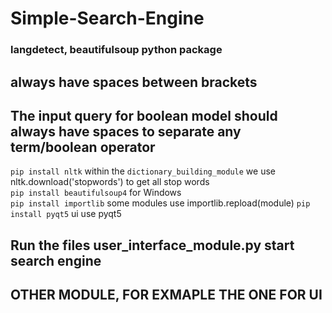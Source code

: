 # Simple-Search-Engine
### langdetect, beautifulsoup python package

## always have spaces between brackets
## The input query for boolean model should always have spaces to separate any term/boolean operator
```pip install nltk``` within the ``dictionary_building_module`` we use nltk.download('stopwords') to get all stop words\
```pip install beautifulsoup4``` for Windows\
```pip install importlib``` some modules use importlib.repload(module)
```pip install pyqt5``` ui use pyqt5 
## Run the files user_interface_module.py start search engine
## OTHER MODULE, FOR EXMAPLE THE ONE FOR UI 
